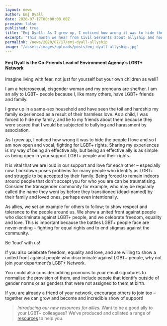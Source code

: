 ```yaml
---
layout: news
author: Emj Dyall
date: 2020-07-17T00:00:00.00Z
preview: false
published: true
title: "Emj Dyall: As I grew up, I noticed how wrong it was to hide the people I love and so I am now open and vocal, fighting for LGBT+ rights"
excerpt: "This month we hear from Civil Servants about allyship and how to be a good ally."
permalink: /news/2020/07/17/emj-dyall-allyship
image: "/assets/images/uploads/posts/emj-dyall-allyship.jpg"
---
```


#### Emj Dyall is the Co-Friends Lead of Environment Agency’s LGBT+ Network

Imagine living with fear, not just for yourself but your own children as well?

I am a heterosexual, cisgender woman and my pronouns are she/her. I am an ally to LGBT+ people because I, like many others, have LGBT+ friends and family.

I grew up in a same-sex household and have seen the toil and hardship my family experienced as a result of their harmless love. As a child, I was forced to hide my family, and lie to my friends about them because they were scared that I would be subjected to bullying and harassment by association.

As I grew up, I noticed how wrong it was to hide the people I love and so I am now open and vocal, fighting for LGBT+ rights. Sharing my experiences is my way of being an effective ally, but being an effective ally is as simple as being open in your support LGBT+ people and their rights.

It is vital that we are loud in our support and love for each other – especially now. Lockdown poses problems for many people who identify as LGBT+ and struggle to be accepted by their family. Being forced to remain indoors around people that don't accept you for who you are can be traumatising. Consider the transgender community for example, who may be regularly called the name they went by before they transitioned (dead-named) by their family and loved ones, perhaps even intentionally.

As allies, we set an example for others to follow; to show respect and tolerance to the people around us. We show a united front against people who discriminate against LGBT+ people, and we celebrate freedom, equality and love. This is important because the battles LGBT+ people face are never-ending – fighting for equal rights and to end stigmas against the community.

Be ‘loud’ with us!

If you also celebrate freedom, equality and love, and are willing to show a united front against people who discriminate against LGBT+ people, why not join your department’s LGBT+ Network.

You could also consider adding pronouns to your email signatures to normalise the provision of them, and include people that identify outside of gender norms or as genders that were not assigned to them at birth.

If you are already a friend of your network, encourage others to join too – together we can grow and become and incredible show of support!

> *Introducing our new resources for allies.* Want to be a good ally to your LGBT+ colleagues? We’ve produced and collated a range of [resources](/publication/allies-resources) to help you.
